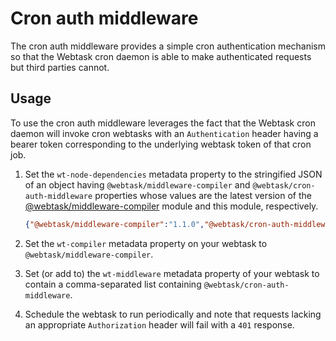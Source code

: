 # Cron auth middleware

The cron auth middleware provides a simple cron authentication mechanism so that the Webtask cron daemon is able to make authenticated requests but third parties cannot.

## Usage

To use the cron auth middleware leverages the fact that the Webtask cron daemon will invoke cron webtasks with an `Authentication` header having a bearer token corresponding to the underlying webtask token of that cron job.

1. Set the `wt-node-dependencies` metadata property to the stringified JSON of an object having `@webtask/middleware-compiler` and `@webtask/cron-auth-middleware` properties whose values are the latest version of the [@webtask/middleware-compiler](../middleware-compiler) module and this module, respectively.

    ```json
    {"@webtask/middleware-compiler":"1.1.0","@webtask/cron-auth-middleware":"1.1.0"}
    ```

2. Set the `wt-compiler` metadata property on your webtask to `@webtask/middleware-compiler`.

3. Set (or add to) the `wt-middleware` metadata property of your webtask to contain a comma-separated list containing `@webtask/cron-auth-middleware`.

4. Schedule the webtask to run periodically and note that requests lacking an appropriate `Authorization` header will fail with a `401` response.
